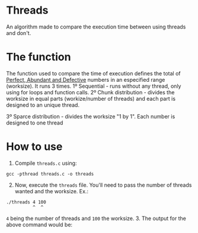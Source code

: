 # Threads
An algorithm made to compare the execution time between using threads and don't.

# The function
The function used to compare the time of execution defines the total of [Perfect, Abundant and Defective](https://www.encyclopedia.com/education/news-wires-white-papers-and-books/numbers-abundant-deficient-perfect-and-amicable) numbers in an especified range (worksize).
It runs 3 times.
1º Sequential - runs without any thread, only using for loops and function calls.
2º Chunk distribution - divides the worksize in equal parts (workize/number of threads) and each part is designed to an unique thread.

3º Sparce distribution - divides the worksize "1 by 1". Each number is designed to one thread



# How to use
1. Compile `threads.c` using:
```
gcc -pthread threads.c -o threads
```
2. Now, execute the `threads` file. You'll need to pass the number of threads wanted and the worksize. Ex.:
```
./threads 4 100
          ^  ^  
```
`4` being the number of threads and `100` the worksize.
3. The output for the above command would be:

